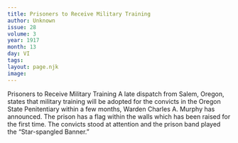 ```yaml
---
title: Prisoners to Receive Military Training
author: Unknown
issue: 28
volume: 3
year: 1917
month: 13
day: VI
tags:
layout: page.njk
image:
---
```

Prisoners to Receive Military Training    A late dispatch from Salem, Oregon, states that military training will be adopted for the convicts in the Oregon State Penitentiary within a few months, Warden Charles A. Murphy has announced.       The prison has a flag within the walls which has been raised for the first time. The convicts stood at attention and the prison band played the “Star-spangled Banner.” 

